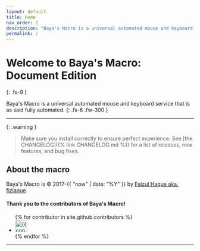 ```yaml
---
layout: default
title: Home
nav_order: 1
description: "Baya's Macro is a universal automated mouse and keyboard service that is as said fully automated."
permalink: /
---
```


# Welcome to Baya's Macro: Document Edition
{: .fs-9 }

Baya's Macro is a universal automated mouse and keyboard service that is as said fully automated.
{: .fs-6 .fw-300 }

---

{: .warning }
> Make sure you install correctly to ensure perfect experience. See [the CHANGELOG]({% link CHANGELOG.md %}) for a list of releases, new features, and bug fixes.

## About the macro

Baya's Macro is &copy; 2017-{{ "now" | date: "%Y" }} by [Faizul Haque aka. fiziaque](https://github.com/fiziaque).

#### Thank you to the contributors of Baya's Macro!

<ul class="list-style-none">
{% for contributor in site.github.contributors %}
  <li class="d-inline-block mr-1">
     <a href="{{ contributor.html_url }}"><img src="{{ contributor.avatar_url }}" width="32" height="32" alt="{{ contributor.login }}"></a>
  </li>
{% endfor %}
</ul>

----
